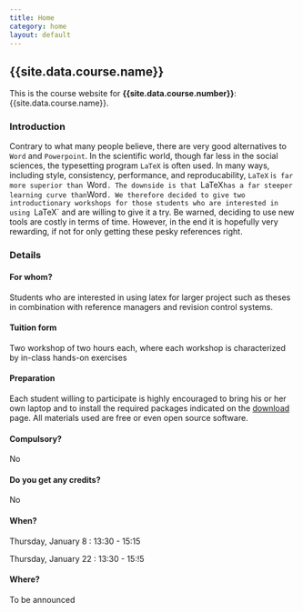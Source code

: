 ```yaml
---
title: Home
category: home
layout: default
---
```


## {{site.data.course.name}}

This is the course website for **{{site.data.course.number}}**:
{{site.data.course.name}}.

### Introduction

Contrary to what many people believe, there are very good alternatives to `Word` and `Powerpoint`. In the scientific world, though far less in the social sciences, the typesetting program `LaTeX` is often used. In many ways, including style, consistency, performance, and reproducability, `LaTeX` i`s far more superior than `Word`. The downside is that `LaTeX` has a far steeper learning curve than `Word`. We therefore decided to give two introductionary workshops for those students who are interested in using `LaTeX` and are willing to give it a try. Be warned, deciding to use new tools are costly in terms of time. However, in the end it is hopefully very rewarding, if not for only getting these pesky references right.

### Details

#### For whom?

Students who are interested in using latex for larger project such as theses in combination with reference managers and revision control systems.

#### Tuition form

Two workshop of two hours each, where each workshop is characterized by in-class hands-on exercises

#### Preparation

Each student willing to participate is highly encouraged to bring his or her own laptop and to install the required packages indicated on the [download](./download) page. All materials used are free or even open source software.

#### Compulsory?

No

#### Do you get any credits?

No

#### When?

Thursday, January 8 :  13:30 - 15:15

Thursday, January 22 : 13:30 - 15:!5

#### Where?

To be announced


